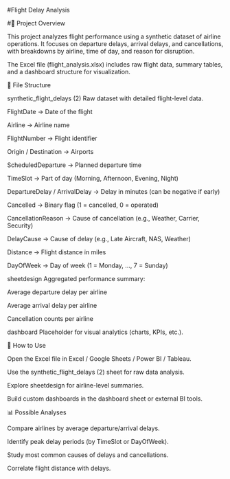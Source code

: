 #Flight Delay Analysis

#📌 Project Overview

This project analyzes flight performance using a synthetic dataset of airline operations. It focuses on departure delays, arrival delays, and cancellations, with breakdowns by airline, time of day, and reason for disruption.

The Excel file (flight_analysis.xlsx) includes raw flight data, summary tables, and a dashboard structure for visualization.

📂 File Structure

synthetic_flight_delays (2)
Raw dataset with detailed flight-level data.

FlightDate → Date of the flight

Airline → Airline name

FlightNumber → Flight identifier

Origin / Destination → Airports

ScheduledDeparture → Planned departure time

TimeSlot → Part of day (Morning, Afternoon, Evening, Night)

DepartureDelay / ArrivalDelay → Delay in minutes (can be negative if early)

Cancelled → Binary flag (1 = cancelled, 0 = operated)

CancellationReason → Cause of cancellation (e.g., Weather, Carrier, Security)

DelayCause → Cause of delay (e.g., Late Aircraft, NAS, Weather)

Distance → Flight distance in miles

DayOfWeek → Day of week (1 = Monday, …, 7 = Sunday)

sheetdesign
Aggregated performance summary:

Average departure delay per airline

Average arrival delay per airline

Cancellation counts per airline

dashboard
Placeholder for visual analytics (charts, KPIs, etc.).

🚀 How to Use

Open the Excel file in Excel / Google Sheets / Power BI / Tableau.

Use the synthetic_flight_delays (2) sheet for raw data analysis.

Explore sheetdesign for airline-level summaries.

Build custom dashboards in the dashboard sheet or external BI tools.

📊 Possible Analyses

Compare airlines by average departure/arrival delays.

Identify peak delay periods (by TimeSlot or DayOfWeek).

Study most common causes of delays and cancellations.

Correlate flight distance with delays.

